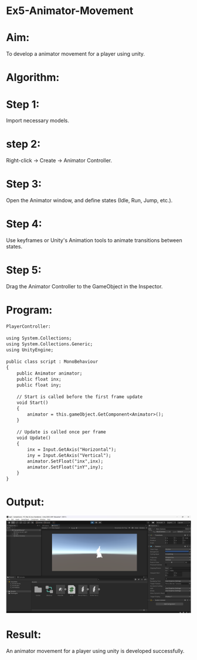 # Ex5-Animator-Movement
# Aim:
To develop a animator movement for a player using unity.

# Algorithm:
# Step 1:
Import necessary models.

# step 2:
Right-click -> Create -> Animator Controller.

# Step 3:
Open the Animator window, and define states (Idle, Run, Jump, etc.).

# Step 4:
Use keyframes or Unity's Animation tools to animate transitions between states.

# Step 5:
Drag the Animator Controller to the GameObject in the Inspector.

# Program:
```
PlayerController:

using System.Collections;
using System.Collections.Generic;
using UnityEngine;

public class script : MonoBehaviour
{
    public Animator animator;
    public float inx;
    public float iny;

    // Start is called before the first frame update
    void Start()
    {
        animator = this.gameObject.GetComponent<Animator>();
    }

    // Update is called once per frame
    void Update()
    {
        inx = Input.GetAxis("Horizontal");
        iny = Input.GetAxis("Vertical");
        animator.SetFloat("inx",inx);
        animator.SetFloat("inY",iny);
    }
}
```
# Output:
![alt text](image.png)
# Result:
An animator movement for a player using unity is developed successfully.
